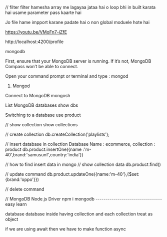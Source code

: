 // filter 
filter hamesha array me lagayaa jataa hai o loop bhi in built karata hai usame parameter pass kaarte hai 

Jo file hame impport karane padate hai o non global moduele hote hai

https://youtu.be/VMoFn7-iZfE

http://localhost:4200/profile



mongodb

First, ensure that your MongoDB server is running. If it’s not, MongoDB Compass won’t be able to connect.

Open your command prompt or terminal and type  : mongod

1) Mongod

 Connect to MongoDB 
 mongosh
 
 List MongoDB databases
 show dbs
 
Switching to a database
use product

// show collection
show collections

// create collection
db.createCollection('playlists');

// insert database in collection 
Database Name : ecommerce, collection : product
db.product.insertOne({name :'m-40',brand:'samusunf',country:'india'})

// how to find insert data in mongo
// show collection data
db.product.find()

// update command 
db.product.updateOne({name:'m-40'},{$set:{brand:'oppo'}})

// delete command

// MongoDB Node.js Driver
npm i mongodb
---------------------------------easy learn

database 
database inside having collection and each collection treat as object 


if we are using await then we have to make function async